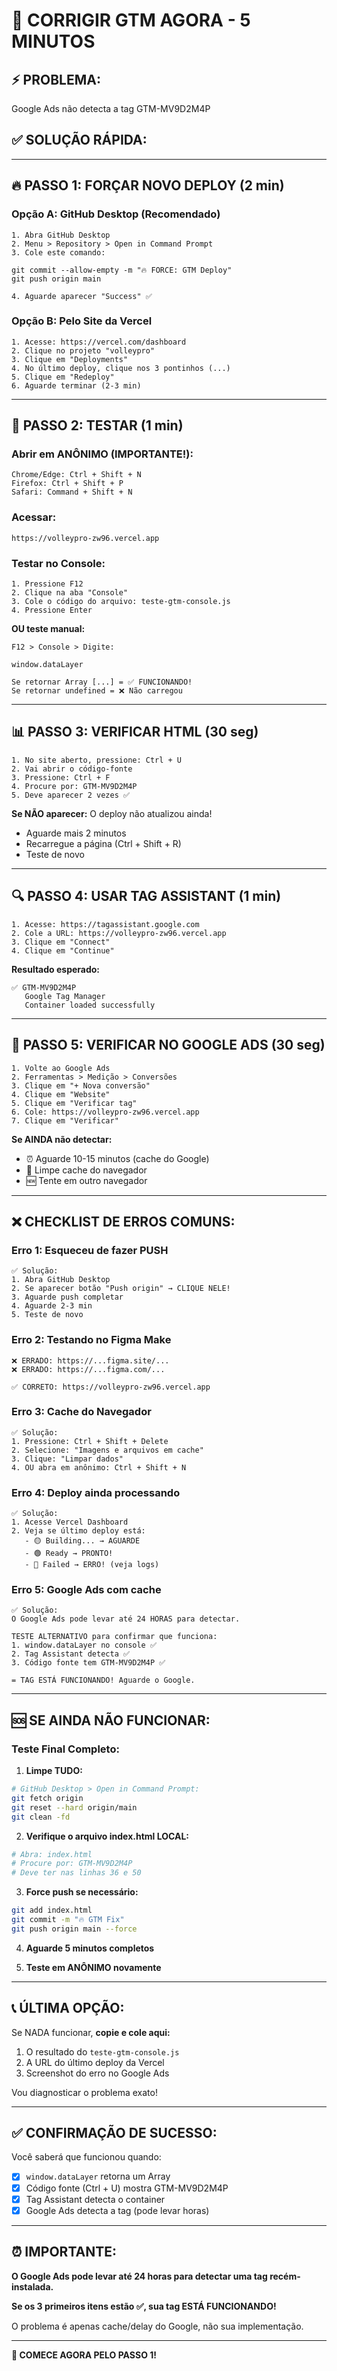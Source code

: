 # 🚀 CORRIGIR GTM AGORA - 5 MINUTOS

## ⚡ PROBLEMA:
Google Ads não detecta a tag GTM-MV9D2M4P

## ✅ SOLUÇÃO RÁPIDA:

---

## 🔥 PASSO 1: FORÇAR NOVO DEPLOY (2 min)

### **Opção A: GitHub Desktop** (Recomendado)

```
1. Abra GitHub Desktop
2. Menu > Repository > Open in Command Prompt
3. Cole este comando:

git commit --allow-empty -m "🔥 FORCE: GTM Deploy"
git push origin main

4. Aguarde aparecer "Success" ✅
```

### **Opção B: Pelo Site da Vercel**

```
1. Acesse: https://vercel.com/dashboard
2. Clique no projeto "volleypro"
3. Clique em "Deployments"
4. No último deploy, clique nos 3 pontinhos (...)
5. Clique em "Redeploy"
6. Aguarde terminar (2-3 min)
```

---

## 🧪 PASSO 2: TESTAR (1 min)

### **Abrir em ANÔNIMO (IMPORTANTE!):**

```
Chrome/Edge: Ctrl + Shift + N
Firefox: Ctrl + Shift + P
Safari: Command + Shift + N
```

### **Acessar:**
```
https://volleypro-zw96.vercel.app
```

### **Testar no Console:**
```
1. Pressione F12
2. Clique na aba "Console"
3. Cole o código do arquivo: teste-gtm-console.js
4. Pressione Enter
```

**OU teste manual:**
```
F12 > Console > Digite:

window.dataLayer

Se retornar Array [...] = ✅ FUNCIONANDO!
Se retornar undefined = ❌ Não carregou
```

---

## 📊 PASSO 3: VERIFICAR HTML (30 seg)

```
1. No site aberto, pressione: Ctrl + U
2. Vai abrir o código-fonte
3. Pressione: Ctrl + F
4. Procure por: GTM-MV9D2M4P
5. Deve aparecer 2 vezes ✅
```

**Se NÃO aparecer:** O deploy não atualizou ainda!
- Aguarde mais 2 minutos
- Recarregue a página (Ctrl + Shift + R)
- Teste de novo

---

## 🔍 PASSO 4: USAR TAG ASSISTANT (1 min)

```
1. Acesse: https://tagassistant.google.com
2. Cole a URL: https://volleypro-zw96.vercel.app
3. Clique em "Connect"
4. Clique em "Continue"
```

**Resultado esperado:**
```
✅ GTM-MV9D2M4P
   Google Tag Manager
   Container loaded successfully
```

---

## 🎯 PASSO 5: VERIFICAR NO GOOGLE ADS (30 seg)

```
1. Volte ao Google Ads
2. Ferramentas > Medição > Conversões
3. Clique em "+ Nova conversão"
4. Clique em "Website"
5. Clique em "Verificar tag"
6. Cole: https://volleypro-zw96.vercel.app
7. Clique em "Verificar"
```

**Se AINDA não detectar:**
- ⏰ Aguarde 10-15 minutos (cache do Google)
- 🔄 Limpe cache do navegador
- 🆕 Tente em outro navegador

---

## ❌ CHECKLIST DE ERROS COMUNS:

### **Erro 1: Esqueceu de fazer PUSH**
```
✅ Solução:
1. Abra GitHub Desktop
2. Se aparecer botão "Push origin" → CLIQUE NELE!
3. Aguarde push completar
4. Aguarde 2-3 min
5. Teste de novo
```

### **Erro 2: Testando no Figma Make**
```
❌ ERRADO: https://...figma.site/...
❌ ERRADO: https://...figma.com/...

✅ CORRETO: https://volleypro-zw96.vercel.app
```

### **Erro 3: Cache do Navegador**
```
✅ Solução:
1. Pressione: Ctrl + Shift + Delete
2. Selecione: "Imagens e arquivos em cache"
3. Clique: "Limpar dados"
4. OU abra em anônimo: Ctrl + Shift + N
```

### **Erro 4: Deploy ainda processando**
```
✅ Solução:
1. Acesse Vercel Dashboard
2. Veja se último deploy está:
   - 🟡 Building... → AGUARDE
   - 🟢 Ready → PRONTO!
   - 🔴 Failed → ERRO! (veja logs)
```

### **Erro 5: Google Ads com cache**
```
✅ Solução:
O Google Ads pode levar até 24 HORAS para detectar.

TESTE ALTERNATIVO para confirmar que funciona:
1. window.dataLayer no console ✅
2. Tag Assistant detecta ✅
3. Código fonte tem GTM-MV9D2M4P ✅

= TAG ESTÁ FUNCIONANDO! Aguarde o Google.
```

---

## 🆘 SE AINDA NÃO FUNCIONAR:

### **Teste Final Completo:**

1. **Limpe TUDO:**
```bash
# GitHub Desktop > Open in Command Prompt:
git fetch origin
git reset --hard origin/main
git clean -fd
```

2. **Verifique o arquivo index.html LOCAL:**
```bash
# Abra: index.html
# Procure por: GTM-MV9D2M4P
# Deve ter nas linhas 36 e 50
```

3. **Force push se necessário:**
```bash
git add index.html
git commit -m "🔥 GTM Fix"
git push origin main --force
```

4. **Aguarde 5 minutos completos**

5. **Teste em ANÔNIMO novamente**

---

## 📞 ÚLTIMA OPÇÃO:

Se NADA funcionar, **copie e cole aqui:**

1. O resultado do `teste-gtm-console.js`
2. A URL do último deploy da Vercel
3. Screenshot do erro no Google Ads

Vou diagnosticar o problema exato!

---

## ✅ CONFIRMAÇÃO DE SUCESSO:

Você saberá que funcionou quando:

- [x] `window.dataLayer` retorna um Array
- [x] Código fonte (Ctrl + U) mostra GTM-MV9D2M4P
- [x] Tag Assistant detecta o container
- [x] Google Ads detecta a tag (pode levar horas)

---

## ⏰ IMPORTANTE:

**O Google Ads pode levar até 24 horas para detectar uma tag recém-instalada.**

**Se os 3 primeiros itens estão ✅, sua tag ESTÁ FUNCIONANDO!**

O problema é apenas cache/delay do Google, não sua implementação.

---

**🚀 COMECE AGORA PELO PASSO 1!**
